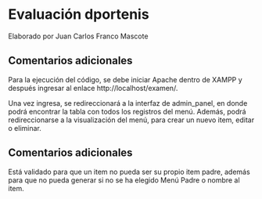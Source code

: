 # Evaluación dportenis

Elaborado por Juan Carlos Franco Mascote

## Comentarios adicionales

Para la ejecución del código, se debe iniciar Apache dentro de XAMPP y después ingresar al enlace http://localhost/examen/.

Una vez ingresa, se redireccionará a la interfaz de admin_panel, en donde podrá encontrar la tabla con todos los registros del menú. Además, podrá redireccionarse a la visualización del menú, para crear un nuevo item, editar o eliminar.

## Comentarios adicionales

Está validado para que un item no pueda ser su propio item padre, además para que no pueda generar si no se ha elegido Menú Padre o nombre al item.
